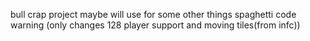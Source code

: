 bull crap project maybe will use for some other things
spaghetti code warning (only changes 128 player support and moving tiles(from infc))
